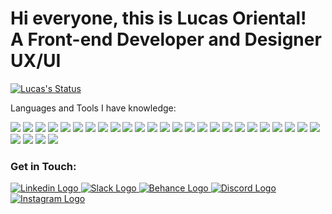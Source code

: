 # Hi everyone, this is Lucas Oriental! <br/> A Front-end Developer and Designer UX/UI

  [![Lucas's Status](https://github-readme-stats.vercel.app/api?username=lucasoriental)](https://github.com/lucasoriental/github-readme-stats)


<div>
  <p>Languages and Tools I have knowledge:</p>
    <img src="https://img.shields.io/badge/React-20232A?style=for-the-badge&logo=react&logoColor=61DAFB"/>
    <img src="https://img.shields.io/badge/JavaScript-F7DF1E?style=for-the-badge&logo=javascript&logoColor=black"/>
    <img src="https://img.shields.io/badge/HTML5-E34F26?style=for-the-badge&logo=html5&logoColor=white"/>
    <img src="https://img.shields.io/badge/CSS3-1572B6?style=for-the-badge&logo=css3&logoColor=white"/>
    <img src="https://img.shields.io/badge/Sass-CC6699?style=for-the-badge&logo=sass&logoColor=white"/>
    <img src="https://img.shields.io/badge/Node.js-43853D?style=for-the-badge&logo=node.js&logoColor=white"/>
    <img src="https://img.shields.io/badge/TypeScript-007ACC?style=for-the-badge&logo=typescript&logoColor=white"/>
    <img src="https://img.shields.io/badge/Bootstrap-563D7C?style=for-the-badge&logo=bootstrap&logoColor=white"/>
    <img src="https://img.shields.io/badge/Material--UI-0081CB?style=for-the-badge&logo=material-ui&logoColor=white"/>
    <img src="https://img.shields.io/badge/React_Router-CA4245?style=for-the-badge&logo=react-router&logoColor=white"/>
    <img src="https://img.shields.io/badge/MySQL-005C84?style=for-the-badge&logo=mysql&logoColor=white"/>
    <img src="https://img.shields.io/badge/Amazon_AWS-232F3E?style=for-the-badge&logo=amazon-aws&logoColor=white"/>
    <img src="https://img.shields.io/badge/Jest-323330?style=for-the-badge&logo=Jest&logoColor=white"/>
    <img src="https://img.shields.io/badge/Google%20Analytics-E37400?style=for-the-badge&logo=google%20analytics&logoColor=white"/>
    <img src="https://img.shields.io/badge/Figma-F24E1E?style=for-the-badge&logo=figma&logoColor=white"/>
    <img src="https://img.shields.io/badge/Adobe%20Lightroom-31A8FF?style=for-the-badge&logo=Adobe%20Lightroom&logoColor=white"/>
    <img src="https://img.shields.io/badge/Adobe%20Photoshop-31A8FF?style=for-the-badge&logo=Adobe%20Photoshop&logoColor=black"/>
    <img src="https://img.shields.io/badge/Visual_Studio-5C2D91?style=for-the-badge&logo=visual%20studio&logoColor=white"/>
    <img src="https://img.shields.io/badge/SonarLint-CB2029?style=for-the-badge&logo=sonarlint&logoColor=white"/>
    <img src="https://img.shields.io/badge/eslint-3A33D1?style=for-the-badge&logo=eslint&logoColor=white"/>
    <img src="https://img.shields.io/badge/React_Native-20232A?style=for-the-badge&logo=react&logoColor=61DAFB"/>
    <img src="https://img.shields.io/badge/Microsoft_Excel-217346?style=for-the-badge&logo=microsoft-excel&logoColor=white"/>
    <img src="https://img.shields.io/badge/Notion-000000?style=for-the-badge&logo=notion&logoColor=white"/>
    <img src="https://img.shields.io/badge/Todoist-E44332?style=for-the-badge&logo=todoist&logoColor=white"/>
    <img src="https://img.shields.io/badge/Trello-0052CC?style=for-the-badge&logo=trello&logoColor=white"/>
    <img src="https://img.shields.io/badge/GIT-E44C30?style=for-the-badge&logo=git&logoColor=white"/>
    <img src="https://img.shields.io/badge/powershell-5391FE?style=for-the-badge&logo=powershell&logoColor=white"/>
    <img src="https://img.shields.io/badge/Jira-0052CC?style=for-the-badge&logo=Jira&logoColor=white"/>
    <img src="https://img.shields.io/badge/Jenkins-D24939?style=for-the-badge&logo=Jenkins&logoColor=white"/>
</div>



<div>
<h3>Get in Touch:</h3>
<a href="https://linkedin.com/in/lucas-oriental-dos-santos" target="_blank">
<img src="https://img.shields.io/badge/LinkedIn-0077B5?style=for-the-badge&logo=linkedin&logoColor=white" alt="Linkedin Logo" />
</a>

<a href="https://join.slack.com/t/slack-oke5742/shared_invite/zt-2gurz19tj-GXPlo1k572_oK1VchMHPvw" target="_blank">
<img src="https://img.shields.io/badge/Slack-4A154B?style=for-the-badge&logo=slack&logoColor=white" alt="Slack Logo" />
</a>

<a href="https://www.behance.net/lucasoriental" target="_blank">
<img src="https://img.shields.io/badge/-Behance-blue?style=for-the-badge&logo=behance&logoColor=white" alt="Behance Logo" />
</a>

<a href="https://discord.gg/EZEqgNTa5W" target="_blank">
<img src="https://img.shields.io/badge/Discord-7289DA?style=for-the-badge&logo=discord&logoColor=white" alt="Discord Logo" />
</a>

<a href="https://instagram.com/lucas_oriental" target="_blank">
<img src="https://img.shields.io/badge/Instagram-E4405F?style=for-the-badge&logo=instagram&logoColor=white" alt="Instagram Logo" />
</a>
</div> 
